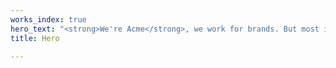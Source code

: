 ```yaml
---
works_index: true
hero_text: "<strong>We're Acme</strong>, we work for brands. But most importantly, we work for the money."
title: Hero

---
```

<Hero :text="$page.frontmatter.hero_text" />
<WorksList />